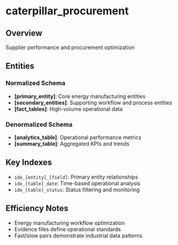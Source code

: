 # caterpillar_procurement

## Overview
Supplier performance and procurement optimization

## Entities

### Normalized Schema
- **[primary_entity]**: Core energy manufacturing entities
- **[secondary_entities]**: Supporting workflow and process entities
- **[fact_tables]**: High-volume operational data

### Denormalized Schema
- **[analytics_table]**: Operational performance metrics
- **[summary_table]**: Aggregated KPIs and trends

## Key Indexes
- `idx_[entity]_[field]`: Primary entity relationships
- `idx_[table]_date`: Time-based operational analysis
- `idx_[table]_status`: Status filtering and monitoring

## Efficiency Notes
- Energy manufacturing workflow optimization
- Evidence files define operational standards
- Fast/slow pairs demonstrate industrial data patterns